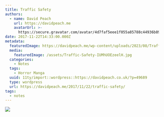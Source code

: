 ```yaml
---
title: Traffic Safety
authors:
  - name: David Peach
    url: https://davidpeach.me
    avatarUrl: >-
      https://secure.gravatar.com/avatar/4d7faf5eee1f055a85788c44936b8995eaab6dfb004e7854ec747ccb272e91ee?s=96&d=mm&r=g
date: 2017-11-22T14:33:00.000Z
metadata:
  featuredImage: https://davidpeach.me/wp-content/uploads/2023/08/Traffic-Safety.jpg
  media:
    featuredImage: /assets/Traffic-Safety-IUMhUOEzeelH.jpg
  categories:
    - Notes
  tags:
    - Horror Manga
  uuid: 11ty/import::wordpress::https://davidpeach.co.uk/?p=49689
  type: wordpress
  url: https://davidpeach.me/2017/11/22/traffic-safety/
tags:
  - notes
---
```

[![](/assets/Traffic-Safety-412x600-IxeV6hqI7ep4.jpg)](/assets/Traffic-Safety-412x600-IxeV6hqI7ep4.jpg)